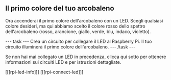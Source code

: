 ## Il primo colore del tuo arcobaleno

Ora accenderai il primo colore dell'arcobaleno con un LED. Scegli qualsiasi colore desideri, ma qui abbiamo scelto il colore rosso dello spettro dell'arcobaleno (rosso, arancione, giallo, verde, blu, indaco, violetto).

\--- task \--- Crea un circuito per collegare il LED al Raspberry Pi. Il tuo circuito illuminerà il primo colore dell'arcobaleno. \--- /task \---

Se non hai mai collegato un LED in precedenza, clicca qui sotto per ottenere informazioni sui circuiti LED e per istruzioni dettagliate.

\[[[rpi-led-info]]\] \[[[rpi-connect-led\]]]